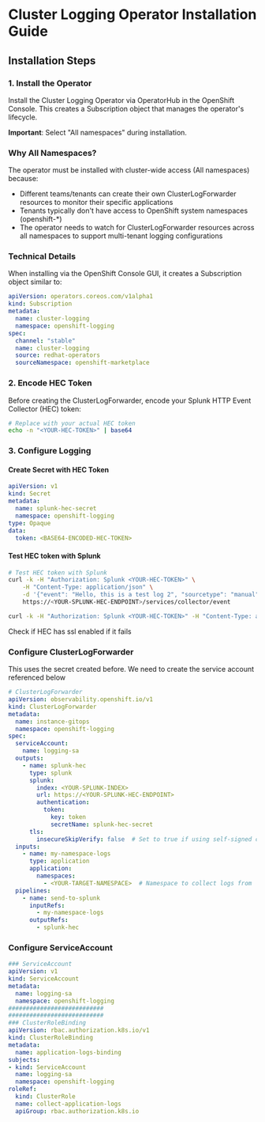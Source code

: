 # Cluster Logging Operator Installation Guide

## Installation Steps

### 1. Install the Operator

Install the Cluster Logging Operator via OperatorHub in the OpenShift Console. This creates a Subscription object that manages the operator's lifecycle.

**Important**: Select "All namespaces" during installation.

### Why All Namespaces?

The operator must be installed with cluster-wide access (All namespaces) because:
- Different teams/tenants can create their own ClusterLogForwarder resources to monitor their specific applications
- Tenants typically don't have access to OpenShift system namespaces (openshift-*)
- The operator needs to watch for ClusterLogForwarder resources across all namespaces to support multi-tenant logging configurations

### Technical Details

When installing via the OpenShift Console GUI, it creates a Subscription object similar to:

```yaml
apiVersion: operators.coreos.com/v1alpha1
kind: Subscription
metadata:
  name: cluster-logging
  namespace: openshift-logging
spec:
  channel: "stable"
  name: cluster-logging
  source: redhat-operators
  sourceNamespace: openshift-marketplace
```

### 2. Encode HEC Token

Before creating the ClusterLogForwarder, encode your Splunk HTTP Event Collector (HEC) token:
```bash
# Replace with your actual HEC token
echo -n "<YOUR-HEC-TOKEN>" | base64
```
### 3. Configure Logging

#### Create Secret with HEC Token
```yaml
apiVersion: v1
kind: Secret
metadata:
  name: splunk-hec-secret
  namespace: openshift-logging
type: Opaque
data:
  token: <BASE64-ENCODED-HEC-TOKEN>
```
#### Test HEC token with Splunk
```bash
# Test HEC token with Splunk
curl -k -H "Authorization: Splunk <YOUR-HEC-TOKEN>" \
    -H "Content-Type: application/json" \
    -d '{"event": "Hello, this is a test log 2", "sourcetype": "manual", "index": "<YOUR-SPLUNK-INDEX>"}' \
    https://<YOUR-SPLUNK-HEC-ENDPOINT>/services/collector/event

curl -k -H "Authorization: Splunk <YOUR-HEC-TOKEN>" -H "Content-Type: application/json" -d '{"event": "Hello, this is a test log 2", "sourcetype": "manual", "index": "<YOUR-SPLUNK-INDEX>"}' https://<YOUR-SPLUNK-HEC-ENDPOINT>/services/collector/event
```
Check if HEC has ssl enabled if it fails

### Configure ClusterLogForwarder
This uses the secret created before. We need to create the service account referenced below
```yaml
# ClusterLogForwarder
apiVersion: observability.openshift.io/v1
kind: ClusterLogForwarder
metadata:
  name: instance-gitops
  namespace: openshift-logging
spec:
  serviceAccount:
    name: logging-sa
  outputs:
    - name: splunk-hec
      type: splunk
      splunk:
        index: <YOUR-SPLUNK-INDEX>
        url: https://<YOUR-SPLUNK-HEC-ENDPOINT>
        authentication:
          token:
            key: token
            secretName: splunk-hec-secret
      tls:
        insecureSkipVerify: false  # Set to true if using self-signed certificates
  inputs:
    - name: my-namespace-logs
      type: application
      application:
        namespaces:
          - <YOUR-TARGET-NAMESPACE>  # Namespace to collect logs from
  pipelines:
    - name: send-to-splunk
      inputRefs:
        - my-namespace-logs
      outputRefs:
        - splunk-hec
```

### Configure ServiceAccount
```yaml
### ServiceAccount
apiVersion: v1
kind: ServiceAccount
metadata:
  name: logging-sa
  namespace: openshift-logging
###########################
###########################
### ClusterRoleBinding
apiVersion: rbac.authorization.k8s.io/v1
kind: ClusterRoleBinding
metadata:
  name: application-logs-binding
subjects:
- kind: ServiceAccount
  name: logging-sa
  namespace: openshift-logging
roleRef:
  kind: ClusterRole
  name: collect-application-logs
  apiGroup: rbac.authorization.k8s.io

```

